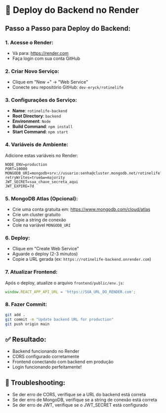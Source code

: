 # 🚀 Deploy do Backend no Render

## **Passo a Passo para Deploy do Backend:**

### **1. Acesse o Render:**
- Vá para: https://render.com
- Faça login com sua conta GitHub

### **2. Criar Novo Serviço:**
- Clique em "New +" → "Web Service"
- Conecte seu repositório GitHub: `dev-eryck/rotinelife`

### **3. Configurações do Serviço:**
- **Name**: `rotinelife-backend`
- **Root Directory**: `backend`
- **Environment**: `Node`
- **Build Command**: `npm install`
- **Start Command**: `npm start`

### **4. Variáveis de Ambiente:**
Adicione estas variáveis no Render:

```
NODE_ENV=production
PORT=10000
MONGODB_URI=mongodb+srv://usuario:senha@cluster.mongodb.net/rotinelife?retryWrites=true&w=majority
JWT_SECRET=sua_chave_secreta_aqui
JWT_EXPIRE=7d
```

### **5. MongoDB Atlas (Opcional):**
- Crie uma conta gratuita em: https://www.mongodb.com/cloud/atlas
- Crie um cluster gratuito
- Copie a string de conexão
- Cole na variável `MONGODB_URI`

### **6. Deploy:**
- Clique em "Create Web Service"
- Aguarde o deploy (2-3 minutos)
- Copie a URL gerada (ex: `https://rotinelife-backend.onrender.com`)

### **7. Atualizar Frontend:**
Após o deploy, atualize o arquivo `frontend/public/env.js`:

```javascript
window.REACT_APP_API_URL = 'https://SUA_URL_DO_RENDER.com';
```

### **8. Fazer Commit:**
```bash
git add .
git commit -m "Update backend URL for production"
git push origin main
```

## **✅ Resultado:**
- Backend funcionando no Render
- CORS configurado corretamente
- Frontend conectando com backend em produção
- Login funcionando perfeitamente!

## **🔧 Troubleshooting:**
- Se der erro de CORS, verifique se a URL do backend está correta
- Se der erro de MongoDB, verifique se a string de conexão está correta
- Se der erro de JWT, verifique se o JWT_SECRET está configurado

